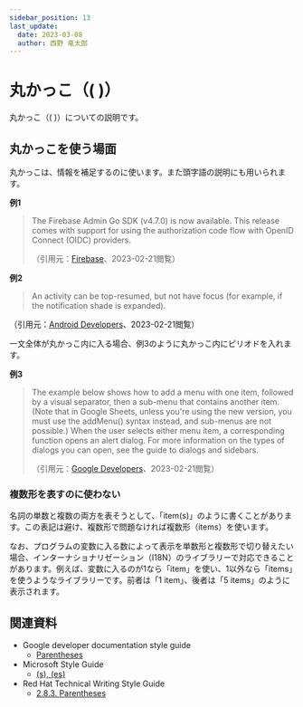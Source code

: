 ```yaml
---
sidebar_position: 13
last_update:
  date: 2023-03-08
  author: 西野 竜太郎
---
```


# 丸かっこ（( )）

丸かっこ（( )）についての説明です。

## 丸かっこを使う場面

丸かっこは、情報を補足するのに使います。また頭字語の説明にも用いられます。

**例1**

> The Firebase Admin Go SDK (v4.7.0) is now available. This release comes with support for using the authorization code flow with OpenID Connect (OIDC) providers. 
> 
> （引用元：[Firebase](https://firebase.google.com/support/releases)、2023-02-21閲覧）

**例2**

> An activity can be top-resumed, but not have focus (for example, if the notification shade is expanded).
> 
（引用元：[Android Developers](https://developer.android.com/about/versions/10/behavior-changes-10)、2023-02-21閲覧）

一文全体が丸かっこ内に入る場合、例3のように丸かっこ内にピリオドを入れます。

**例3**

> The example below shows how to add a menu with one item, followed by a visual separator, then a sub-menu that contains another item. (Note that in Google Sheets, unless you're using the new version, you must use the addMenu() syntax instead, and sub-menus are not possible.) When the user selects either menu item, a corresponding function opens an alert dialog. For more information on the types of dialogs you can open, see the guide to dialogs and sidebars.
>
> （引用元：[Google Developers](https://developers.google.com/apps-script/guides/menus)、2023-02-21閲覧）

### 複数形を表すのに使わない

名詞の単数と複数の両方を表そうとして、「item(s)」のように書くことがあります。この表記は避け、複数形で問題なければ複数形（items）を使います。

なお、プログラムの変数に入る数によって表示を単数形と複数形で切り替えたい場合、インターナショナリゼーション（I18N）のライブラリーで対応できることがあります。例えば、変数に入るのが1なら「item」を使い、1以外なら「items」を使うようなライブラリーです。前者は「1 item」、後者は「5 items」のように表示されます。

## 関連資料

- Google developer documentation style guide
    - [Parentheses](https://developers.google.com/style/parentheses)
- Microsoft Style Guide
    - [(s), (es)](https://learn.microsoft.com/en-us/style-guide/a-z-word-list-term-collections/s/s-es)
- Red Hat Technical Writing Style Guide
    - [2.8.3. Parentheses](https://stylepedia.net/style/6.0/#parentheses)